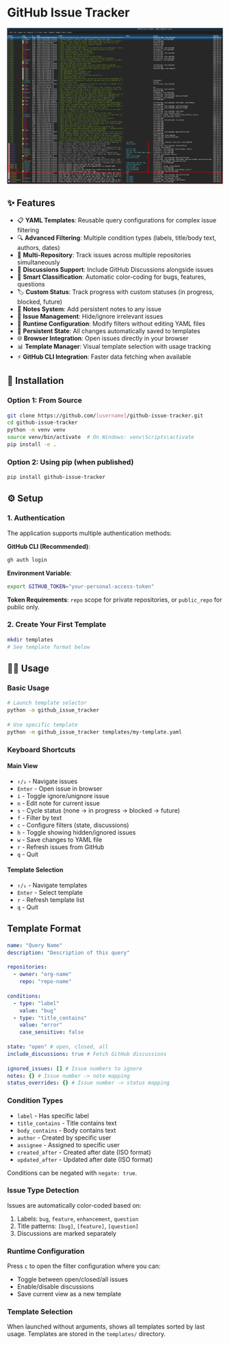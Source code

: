 # GitHub Issue Tracker

![alt text](screenshot.png)

## ✨ Features

- 📋 **YAML Templates**: Reusable query configurations for complex issue filtering
- 🔍 **Advanced Filtering**: Multiple condition types (labels, title/body text, authors, dates)
- 📁 **Multi-Repository**: Track issues across multiple repositories simultaneously
- 💬 **Discussions Support**: Include GitHub Discussions alongside issues
- 🎨 **Smart Classification**: Automatic color-coding for bugs, features, questions
- 🏷️ **Custom Status**: Track progress with custom statuses (in progress, blocked, future)
- 📝 **Notes System**: Add persistent notes to any issue
- 🚫 **Issue Management**: Hide/ignore irrelevant issues
- 🔧 **Runtime Configuration**: Modify filters without editing YAML files
- 💾 **Persistent State**: All changes automatically saved to templates
- 🌐 **Browser Integration**: Open issues directly in your browser
- 📊 **Template Manager**: Visual template selection with usage tracking
- ⚡ **GitHub CLI Integration**: Faster data fetching when available

## 🚀 Installation

### Option 1: From Source

```bash
git clone https://github.com/[username]/github-issue-tracker.git
cd github-issue-tracker
python -m venv venv
source venv/bin/activate  # On Windows: venv\Scripts\activate
pip install -e .
```

### Option 2: Using pip (when published)

```bash
pip install github-issue-tracker
```

## ⚙️ Setup

### 1. Authentication

The application supports multiple authentication methods:

**GitHub CLI (Recommended)**:

```bash
gh auth login
```

**Environment Variable**:

```bash
export GITHUB_TOKEN="your-personal-access-token"
```

**Token Requirements**: `repo` scope for private repositories, or `public_repo` for public only.

### 2. Create Your First Template

```bash
mkdir templates
# See template format below
```

## 🏃‍♂️ Usage

### Basic Usage

```bash
# Launch template selector
python -m github_issue_tracker

# Use specific template
python -m github_issue_tracker templates/my-template.yaml
```

### Keyboard Shortcuts

#### Main View

- `↑/↓` - Navigate issues
- `Enter` - Open issue in browser
- `i` - Toggle ignore/unignore issue
- `n` - Edit note for current issue
- `s` - Cycle status (none → in progress → blocked → future)
- `f` - Filter by text
- `c` - Configure filters (state, discussions)
- `h` - Toggle showing hidden/ignored issues
- `w` - Save changes to YAML file
- `r` - Refresh issues from GitHub
- `q` - Quit

#### Template Selection

- `↑/↓` - Navigate templates
- `Enter` - Select template
- `r` - Refresh template list
- `q` - Quit

## Template Format

```yaml
name: "Query Name"
description: "Description of this query"

repositories:
  - owner: "org-name"
    repo: "repo-name"

conditions:
  - type: "label"
    value: "bug"
  - type: "title_contains"
    value: "error"
    case_sensitive: false

state: "open" # open, closed, all
include_discussions: true # Fetch GitHub discussions

ignored_issues: [] # Issue numbers to ignore
notes: {} # Issue number -> note mapping
status_overrides: {} # Issue number -> status mapping
```

### Condition Types

- `label` - Has specific label
- `title_contains` - Title contains text
- `body_contains` - Body contains text
- `author` - Created by specific user
- `assignee` - Assigned to specific user
- `created_after` - Created after date (ISO format)
- `updated_after` - Updated after date (ISO format)

Conditions can be negated with `negate: true`.

### Issue Type Detection

Issues are automatically color-coded based on:

1. Labels: `bug`, `feature`, `enhancement`, `question`
2. Title patterns: `[bug]`, `[feature]`, `[question]`
3. Discussions are marked separately

### Runtime Configuration

Press `c` to open the filter configuration where you can:

- Toggle between open/closed/all issues
- Enable/disable discussions
- Save current view as a new template

### Template Selection

When launched without arguments, shows all templates sorted by last usage. Templates are stored in the `templates/` directory.

